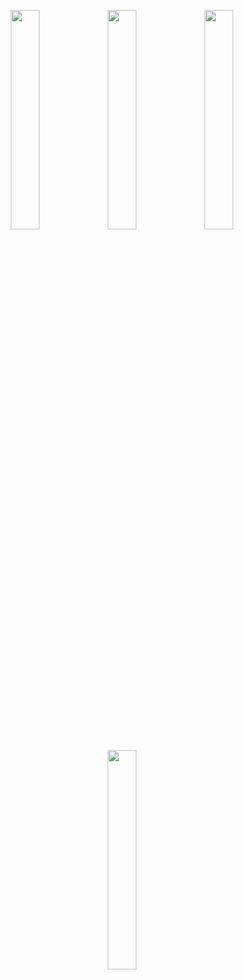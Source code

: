 <p align="center">
  <img src="https://github.com/user-attachments/assets/aeeff0e8-d156-4a92-84de-d62d6d24c66d" width="30%">
  <img src="https://github.com/user-attachments/assets/634b5583-5103-4461-92f2-049a731aef7c" width="30%">
  <img src="https://github.com/user-attachments/assets/716d7213-0c4f-4f94-9c66-ad4e8f8abd30" width="30%">
</p>

<p align="center">
  <img src="https://github.com/user-attachments/assets/60198cf2-b654-4261-aa43-4b82c99233fb" width="30%">
</p>
